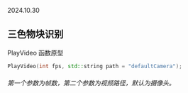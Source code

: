 2024.10.30

## 三色物块识别

PlayVideo 函数原型

```cpp
PlayVideo(int fps, std::string path = "defaultCamera");
```



###### *第一个参数为帧数，第二个参数为视频路径，默认为摄像头。*



